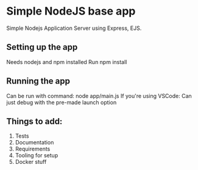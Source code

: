 # Simple NodeJS base app

Simple Nodejs Application Server using Express, EJS.

## Setting up the app

Needs nodejs and npm installed
Run npm install

## Running the app

Can be run with command: node app/main.js
If you're using VSCode: Can just debug with the pre-made launch option

## Things to add:

1. Tests
2. Documentation
3. Requirements
4. Tooling for setup
5. Docker stuff